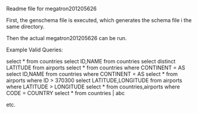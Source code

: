 Readme file for megatron201205626

First, the genschema file is executed, which generates the schema file i the same directory.

Then the actual megatron201205626 can be run.

Example Valid Queries:

select * from countries
select ID,NAME from countries
select distinct LATITUDE from airports
select * from countries where CONTINENT = AS
select ID,NAME from countries where CONTINENT = AS
select * from airports where ID > 370300 
select LATITUDE,LONGITUDE from airports where LATITUDE > LONGITUDE
select * from countries,airports where CODE = COUNTRY
select * from countries | abc

etc.
